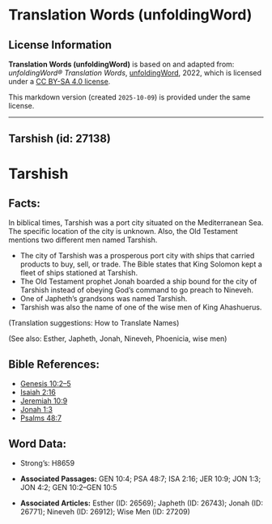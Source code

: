 # Translation Words (unfoldingWord)

## License Information

**Translation Words (unfoldingWord)** is based on and adapted from: _unfoldingWord® Translation Words_, [unfoldingWord](https://unfoldingword.org/utw), 2022, which is licensed under a [CC BY-SA 4.0 license](https://creativecommons.org/licenses/by-sa/4.0/legalcode.en).

This markdown version (created `2025-10-09`) is provided under the same license.



--------------------------------

## Tarshish (id: 27138)

Tarshish
========

Facts:
------

In biblical times, Tarshish was a port city situated on the Mediterranean Sea. The specific location of the city is unknown. Also, the Old Testament mentions two different men named Tarshish.

* The city of Tarshish was a prosperous port city with ships that carried products to buy, sell, or trade. The Bible states that King Solomon kept a fleet of ships stationed at Tarshish.
* The Old Testament prophet Jonah boarded a ship bound for the city of Tarshish instead of obeying God’s command to go preach to Nineveh.
* One of Japheth’s grandsons was named Tarshish.
* Tarshish was also the name of one of the wise men of King Ahashuerus.

(Translation suggestions: How to Translate Names)

(See also: Esther, Japheth, Jonah, Nineveh, Phoenicia, wise men)

Bible References:
-----------------

* [Genesis 10:2–5](https://ref.ly/Gen10:2-Gen10:5)
* [Isaiah 2:16](https://ref.ly/Isa2:16)
* [Jeremiah 10:9](https://ref.ly/Jer10:9)
* [Jonah 1:3](https://ref.ly/Jonah1:3)
* [Psalms 48:7](https://ref.ly/Ps48:7)

Word Data:
----------

* Strong’s: H8659

* **Associated Passages:** GEN 10:4; PSA 48:7; ISA 2:16; JER 10:9; JON 1:3; JON 4:2; GEN 10:2–GEN 10:5
* **Associated Articles:** Esther (ID: 26569); Japheth (ID: 26743); Jonah (ID: 26771); Nineveh (ID: 26912); Wise Men (ID: 27209)

